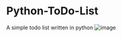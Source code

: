 # Python-ToDo-List
A simple todo list written in python
![image](https://user-images.githubusercontent.com/101966182/159152999-305dbced-0ab4-4de4-94f6-23efbf6dec7c.png)
